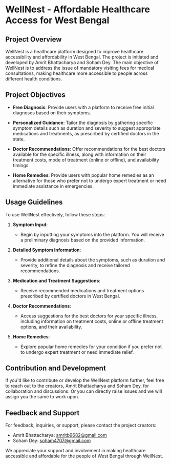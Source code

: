 # WellNest - Affordable Healthcare Access for West Bengal

## Project Overview

WellNest is a healthcare platform designed to improve healthcare accessibility and affordability in West Bengal. The project is initiated and developed by Amrit Bhattacharya and Soham Dey. The main objective of WellNest is to address the issue of mandatory visiting fees for medical consultations, making healthcare more accessible to people across different health conditions.

## Project Objectives

- **Free Diagnosis**: Provide users with a platform to receive free initial diagnoses based on their symptoms.
  
- **Personalized Guidance**: Tailor the diagnosis by gathering specific symptom details such as duration and severity to suggest appropriate medications and treatments, as prescribed by certified doctors in the state.

- **Doctor Recommendations**: Offer recommendations for the best doctors available for the specific illness, along with information on their treatment costs, mode of treatment (online or offline), and availability timings.

- **Home Remedies**: Provide users with popular home remedies as an alternative for those who prefer not to undergo expert treatment or need immediate assistance in emergencies.

## Usage Guidelines

To use WellNest effectively, follow these steps:

1. **Symptom Input**:
   - Begin by inputting your symptoms into the platform. You will receive a preliminary diagnosis based on the provided information.

2. **Detailed Symptom Information**:
   - Provide additional details about the symptoms, such as duration and severity, to refine the diagnosis and receive tailored recommendations.

3. **Medication and Treatment Suggestions**:
   - Receive recommended medications and treatment options prescribed by certified doctors in West Bengal.

4. **Doctor Recommendations**:
   - Access suggestions for the best doctors for your specific illness, including information on treatment costs, online or offline treatment options, and their availability.

5. **Home Remedies**:
   - Explore popular home remedies for your condition if you prefer not to undergo expert treatment or need immediate relief.

## Contribution and Development

If you'd like to contribute or develop the WellNest platform further, feel free to reach out to the creators, Amrit Bhattacharya and Soham Dey, for collaboration and discussions.
Or you can directly raise issues and we will assign you the same to work upon.

## Feedback and Support

For feedback, inquiries, or support, please contact the project creators:

- Amrit Bhattacharya: amritb9682@gmail.com
- Soham Dey: soham4707@gmail.com

We appreciate your support and involvement in making healthcare accessible and affordable for the people of West Bengal through WellNest.
